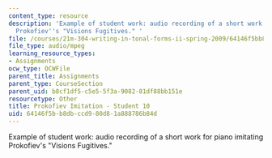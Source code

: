 ```yaml
---
content_type: resource
description: 'Example of student work: audio recording of a short work for piano imitating
  Prokofiev''s "Visions Fugitives." '
file: /courses/21m-304-writing-in-tonal-forms-ii-spring-2009/64146f5bb8dbccd980d81a888786b84d_fugitives10.mp3
file_type: audio/mpeg
learning_resource_types:
- Assignments
ocw_type: OCWFile
parent_title: Assignments
parent_type: CourseSection
parent_uid: b8cf1df5-c5e5-5f3a-9082-81df88bb151e
resourcetype: Other
title: Prokofiev Imitation - Student 10
uid: 64146f5b-b8db-ccd9-80d8-1a888786b84d
---
```

Example of student work: audio recording of a short work for piano imitating Prokofiev's "Visions Fugitives." 

